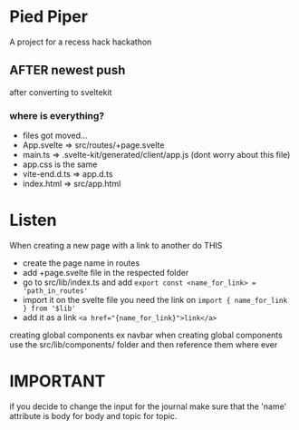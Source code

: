 # Pied Piper
 A project for a recess hack hackathon  

## AFTER newest push
after converting to sveltekit
 ### where is everything?
 * files got moved... 
 * App.svelte => src/routes/+page.svelte
 * main.ts => .svelte-kit/generated/client/app.js (dont worry about this file)
 * app.css is the same
 * vite-end.d.ts => app.d.ts
 * index.html => src/app.html

# Listen
When creating a new page with a link to another do THIS
* create the page name in routes
* add +page.svelte file in the respected folder
* go to src/lib/index.ts and add `export const <name_for_link> = 'path_in_routes'`
* import it on the svelte file you need the link on `import { name_for_link } from '$lib'`
* add it as a link `<a href="{name_for_link}">link</a>`

creating global components ex navbar
 when creating global components use the src/lib/components/ folder and then reference them where ever

# IMPORTANT
if you decide to change the input for the journal make sure that the 'name' attribute is body for body and topic for topic.

